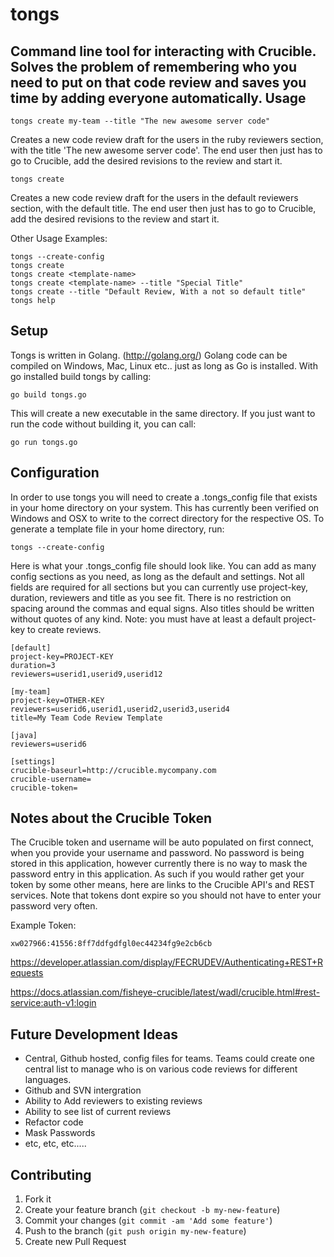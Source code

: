 tongs
================================
Command line tool for interacting with Crucible. Solves the problem of 
remembering who you need to put on that code review and saves you time 
by adding everyone automatically.
Usage
--------------------------------
    tongs create my-team --title "The new awesome server code"

Creates a new code review draft for the users in the ruby reviewers section,
with the title 'The new awesome server code'. The end user then just has to go to
Crucible, add the desired revisions to the review and start it. 

    tongs create

Creates a new code review draft for the users in the default reviewers section,
with the default title. The end user then just has to go to
Crucible, add the desired revisions to the review and start it. 

Other Usage Examples:

    tongs --create-config
    tongs create
    tongs create <template-name>
    tongs create <template-name> --title "Special Title"
    tongs create --title "Default Review, With a not so default title"
    tongs help

Setup
--------------------------------
Tongs is written in Golang. (http://golang.org/) Golang code can be compiled on 
Windows, Mac, Linux etc.. just as long as Go is installed. 
With go installed build tongs by calling:
    
    go build tongs.go
    
This will create a new executable in the same directory.
If you just want to run the code without building it, you can call:

    go run tongs.go

Configuration
---------------------

In order to use tongs you will need to create a .tongs_config file that 
exists in your home directory on your system. This has currently been verified
on Windows and OSX to write to the correct directory for the respective OS.
To generate a template file in your home directory, run:

    tongs --create-config

Here is what your .tongs_config file should look like. You can add as many config sections 
as you need, as long as the default and settings. Not all fields are required for all sections
but you can currently use project-key, duration, reviewers and title as you see fit. There is no restriction on spacing 
around the commas and equal signs. Also titles should be written without quotes of any kind. 
Note: you must have at least a default project-key to create reviews.

    [default]
    project-key=PROJECT-KEY
    duration=3
    reviewers=userid1,userid9,userid12

    [my-team]
    project-key=OTHER-KEY
    reviewers=userid6,userid1,userid2,userid3,userid4
    title=My Team Code Review Template

    [java]
    reviewers=userid6

    [settings]
    crucible-baseurl=http://crucible.mycompany.com
    crucible-username=
    crucible-token=
    
Notes about the Crucible Token
-------------------------------

The Crucible token and username will be auto populated on first connect, when you provide your username 
and password. No password is being stored in this application, however currently there is no way to mask 
the password entry in this application. As such if you would rather get your token by some other means, 
here are links to the Crucible API's and REST services. Note that tokens dont expire so you should not 
have to enter your password very often.

Example Token:
    
    xw027966:41556:8ff7ddfgdfgl0ec44234fg9e2cb6cb

https://developer.atlassian.com/display/FECRUDEV/Authenticating+REST+Requests

https://docs.atlassian.com/fisheye-crucible/latest/wadl/crucible.html#rest-service:auth-v1:login





Future Development Ideas
--------------------------------------------

* Central, Github hosted, config files for teams. Teams could create one central list to manage who is on various code reviews for different languages.
* Github and SVN intergration
* Ability to Add reviewers to existing reviews
* Ability to see list of current reviews
* Refactor code
* Mask Passwords
* etc, etc, etc.....


## Contributing

1. Fork it
2. Create your feature branch (`git checkout -b my-new-feature`)
3. Commit your changes (`git commit -am 'Add some feature'`)
4. Push to the branch (`git push origin my-new-feature`)
5. Create new Pull Request

